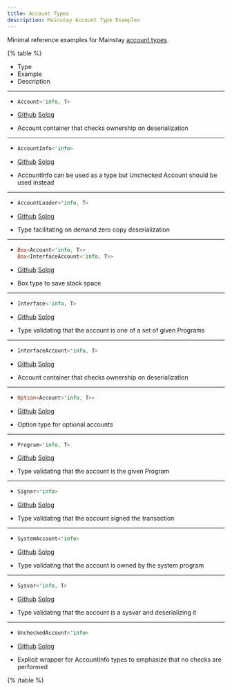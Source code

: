 ```yaml
---
title: Account Types
description: Mainstay Account Type Examples
---
```


Minimal reference examples for Mainstay [account types](https://docs.rs/mainstay-lang/latest/mainstay_lang/accounts/index.html).

{% table %}

- Type
- Example
- Description

---

- ```rust
  Account<'info, T>
  ```

- [Github](https://github.com/solana-developers/mainstay-examples/tree/main/account-types/Account)
  [Solpg](https://beta.solpg.io/https://github.com/solana-developers/mainstay-examples/tree/main/account-types/Account)
- Account container that checks ownership on deserialization

---

- ```rust
  AccountInfo<'info>
  ```

- [Github](https://github.com/solana-developers/mainstay-examples/tree/main/account-types/AccountInfo)
  [Solpg](https://beta.solpg.io/https://github.com/solana-developers/mainstay-examples/tree/main/account-types/AccountInfo)
- AccountInfo can be used as a type but Unchecked Account should be used instead

---

- ```rust
  AccountLoader<'info, T>
  ```

- [Github](https://github.com/solana-developers/mainstay-examples/tree/main/account-types/AccountLoader)
  [Solpg](https://beta.solpg.io/https://github.com/solana-developers/mainstay-examples/tree/main/account-types/AccountLoader)
- Type facilitating on demand zero copy deserialization

---

- ```rust
  Box<Account<'info, T>>
  Box<InterfaceAccount<'info, T>>
  ```

- [Github](https://github.com/solana-developers/mainstay-examples/tree/main/account-types/Box)
  [Solpg](https://beta.solpg.io/https://github.com/solana-developers/mainstay-examples/tree/main/account-types/Box)
- Box type to save stack space

---

- ```rust
  Interface<'info, T>
  ```

- [Github](https://github.com/solana-developers/mainstay-examples/tree/main/account-types/Interface)
  [Solpg](https://beta.solpg.io/https://github.com/solana-developers/mainstay-examples/tree/main/account-types/Interface)
- Type validating that the account is one of a set of given Programs

---

- ```rust
  InterfaceAccount<'info, T>
  ```

- [Github](https://github.com/solana-developers/mainstay-examples/tree/main/account-types/InterfaceAccount)
  [Solpg](https://beta.solpg.io/https://github.com/solana-developers/mainstay-examples/tree/main/account-types/InterfaceAccount)
- Account container that checks ownership on deserialization

---

- ```rust
  Option<Account<'info, T>>
  ```

- [Github](https://github.com/solana-developers/mainstay-examples/tree/main/account-types/Option)
  [Solpg](https://beta.solpg.io/https://github.com/solana-developers/mainstay-examples/tree/main/account-types/Option)
- Option type for optional accounts

---

- ```rust
  Program<'info, T>
  ```

- [Github](https://github.com/solana-developers/mainstay-examples/tree/main/account-types/Program)
  [Solpg](https://beta.solpg.io/https://github.com/solana-developers/mainstay-examples/tree/main/account-types/Program)
- Type validating that the account is the given Program

---

- ```rust
  Signer<'info>
  ```

- [Github](https://github.com/solana-developers/mainstay-examples/tree/main/account-types/Signer)
  [Solpg](https://beta.solpg.io/https://github.com/solana-developers/mainstay-examples/tree/main/account-types/Signer)
- Type validating that the account signed the transaction

---

- ```rust
  SystemAccount<'info>
  ```

- [Github](https://github.com/solana-developers/mainstay-examples/tree/main/account-types/SystemAccount)
  [Solpg](https://beta.solpg.io/https://github.com/solana-developers/mainstay-examples/tree/main/account-types/SystemAccount)
- Type validating that the account is owned by the system program

---

- ```rust
  Sysvar<'info, T>
  ```

- [Github](https://github.com/solana-developers/mainstay-examples/tree/main/account-types/Sysvar)
  [Solpg](https://beta.solpg.io/https://github.com/solana-developers/mainstay-examples/tree/main/account-types/Sysvar)
- Type validating that the account is a sysvar and deserializing it

---

- ```rust
  UncheckedAccount<'info>
  ```

- [Github](https://github.com/solana-developers/mainstay-examples/tree/main/account-types/UncheckedAccount)
  [Solpg](https://beta.solpg.io/https://github.com/solana-developers/mainstay-examples/tree/main/account-types/UncheckedAccount)
- Explicit wrapper for AccountInfo types to emphasize that no checks are performed

{% /table %}
